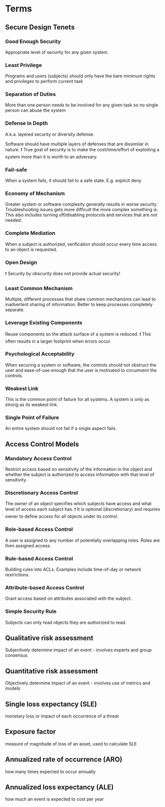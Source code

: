 # Terms

## Secure Design Tenets

### Good Enough Security

Appropriate level of security for any given system.

### Least Privilege

Programs and users (subjects) should only have the bare minimum rights and privileges to perform current task

### Separation of Duties

More than one person needs to be involved for any given task so no single person can abuse the system

### Defense in Depth

A.k.a. layered security or diversity defense.

Software should have multiple layers of defenses that are dissimilar in nature. ❗ True goal of security is to make the cost/time/effort of exploiting a system more than it is worth to an adversary.

### Fail-safe

When a system fails, it should fail to a safe state. E.g. explicit deny

### Economy of Mechanism

Greater system or software complexity generally results in worse security. Troubleshooting issues gets more difficult the more complex something is. This also includes turning off/disabling protocols and services that are not needed.

### Complete Mediation

When a subject is authorized, verification should occur every time access to an object is requested.

### Open Design

❗ Security by obscurity does not provide actual security!

### Least Common Mechanism

Multiple, different processes that share common mechanisms can lead to inadvertent sharing of information. Better to keep processes completely separate.

### Leverage Existing Components

Reuse components so the attack surface of a system is reduced. ❗ This often results in a larger footprint when errors occur.

### Psychological Acceptability

When securing a system or software, the controls should not obstruct the user and ease-of-use enough that the user is motivated to circumvent the controls.

### Weakest Link

This is the common point of failure for all systems. A system is only as strong as its weakest link.

### Single Point of Failure

An entire system should not fail if a single aspect fails.

## Access Control Models

### Mandatory Access Control

Restrict access based on sensitivity of the information in the object and whether the subject is authorized to access information with that level of sensitivity.

### Discretionary Access Control

The owner of an object specifies which subjects have access and what level of access each subject has.
❗ It is optional (discretionary) and requires owner to define access for all objects under its control.

### Role-based Access Control

A user is assigned to any number of potentially overlapping roles. Roles are then assigned access.

### Rule-based Access Control

Building rules into ACLs. Examples include time-of-day or network restrictions.

### Attribute-based Access Control

Grant access based on attributes associated with the subject.

### Simple Security Rule

Subjects can only read objects they are authorized to read.

## Qualitative risk assessment

Subjectively determine impact of an event - involves experts and group consensus

## Quantitative risk assessment

Objectively determine impact of an event - involves use of metrics and models

## Single loss expectancy (SLE)

monetary loss or impact of each occurrence of a threat

## Exposure factor

measure of magnitude of loss of an asset, used to calculate SLE

## Annualized rate of occurrence (ARO)

how many times expected to occur annually

## Annualized loss expectancy (ALE)

how much an event is expected to cost per year
